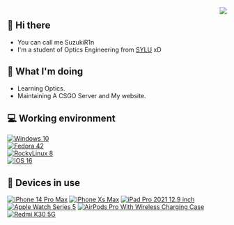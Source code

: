 <img align="right" src="https://github-readme-stats.vercel.app/api?username=SuzukiR1n&include_all_commits=true&show_icons=true&hide_title=true&hide_border=true" />

## 👋 Hi there
 - You can call me  SuzukiR1n
 - I'm a student of Optics Engineering from [SYLU](http://www.sylu.edu.cn/) xD

## 🤔 What I'm doing
 - Learning Optics.
 - Maintaining A CSGO Server and My website.
 
## 💻 Working environment
[![Windows 10](https://img.shields.io/badge/Windows%2010-00adef?style=flat-square&logo=windows&logoColor=ffffff)](https://www.microsoft.com/zh-cn/windows/)<br>
[![Fedora 42](https://img.shields.io/badge/Fedora%2042-51A2DA?style=flat-square&logo=fedora&logoColor=ffffff)](https://fedoramagazine.org/announcing-fedora-linux-42/)<br>
[![RockyLinux 8](https://img.shields.io/badge/RockyLinux%208-10B981?style=flat-square&logo=rockylinux&logoColor=ffffff)](https://rockylinux.org/zh-CN)<br>
[![iOS 16](https://img.shields.io/badge/iOS%2016-4f4f4f?style=flat-square&logo=apple&logoColor=ffffff)](https://www.apple.com.cn/newsroom/2022/09/ios-16-is-available-today/)<br>

## 📱 Devices in use
[![iPhone 14 Pro Max](https://img.shields.io/badge/iPhone%2014%20Pro%20Max-a2aaad?style=flat-square&logo=apple&logoColor=ffffff)](https://support.apple.com/zh-cn/111846)
[![iPhone Xs Max](https://img.shields.io/badge/iPhone%20Xs%20Max-a2aaad?style=flat-square&logo=apple&logoColor=ffffff)](https://support.apple.com/zh-cn/111880)
[![iPad Pro 2021 12.9 inch](https://img.shields.io/badge/iPad%20Pro%202021%2012.9%20inch-a2aaad?style=flat-square&logo=apple&logoColor=ffffff)](https://support.apple.com/zh-cn/111896)
[![Apple Watch Series 5](https://img.shields.io/badge/Apple%20Watch%20Series%205-a2aaad?style=flat-square&logo=apple&logoColor=ffffff)](https://support.apple.com/zh-cn/118453)
[![AirPods Pro With Wireless Charging Case](https://img.shields.io/badge/AirPods%20Pro%20With%20Wireless%20Charging%20Case-a2aaad?style=flat-square&logo=apple&logoColor=ffffff)](https://support.apple.com/zh-cn/111861)
[![Redmi K30 5G](https://img.shields.io/badge/Redmi%20K30%205G-fd4900?style=flat-square&logo=xiaomi&logoColor=ffffff)](https://www.mi.com/redmik30-5g)<br>
